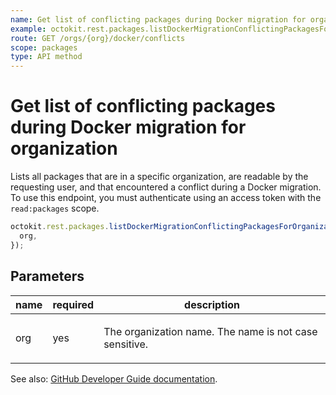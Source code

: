 ```yaml
---
name: Get list of conflicting packages during Docker migration for organization
example: octokit.rest.packages.listDockerMigrationConflictingPackagesForOrganization({ org })
route: GET /orgs/{org}/docker/conflicts
scope: packages
type: API method
---
```


# Get list of conflicting packages during Docker migration for organization

Lists all packages that are in a specific organization, are readable by the requesting user, and that encountered a conflict during a Docker migration.
To use this endpoint, you must authenticate using an access token with the `read:packages` scope.

```js
octokit.rest.packages.listDockerMigrationConflictingPackagesForOrganization({
  org,
});
```

## Parameters

<table>
  <thead>
    <tr>
      <th>name</th>
      <th>required</th>
      <th>description</th>
    </tr>
  </thead>
  <tbody>
    <tr><td>org</td><td>yes</td><td>

The organization name. The name is not case sensitive.

</td></tr>
  </tbody>
</table>

See also: [GitHub Developer Guide documentation](https://docs.github.com/rest/reference/packages#list-docker-migration-conflicting-packages-for-organization).

